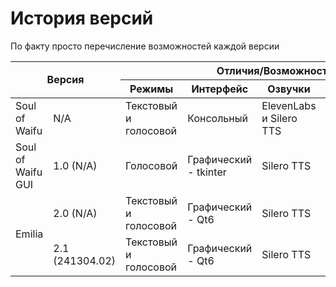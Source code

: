 # История версий

По факту просто перечисление возможностей каждой версии

<table>
  <thead>
    <tr>
      <th rowspan="2" colspan="2">Версия</th>
      <th colspan="5">Отличия/Возможности</th>
      <th rowspan="2"> Ссылка на релиз</th>
    </tr>
    <tr>
      <th>Режимы</th>
      <th>Интерфейс</th>
      <th>Озвучки</th>
      <th>Нейросети</th>
      <th>Язык</th>
    </tr>
  </thead>
  <tbody>
    <tr>
      <td>Soul of Waifu</td>
      <td >N/A</td>
      <td>Текстовый и голосовой</td>
      <td>Консольный</td>
      <td>ElevenLabs и Silero TTS</td>
      <td>Chatacter.AI</td>
      <td>RU/EN</td>
      <td>https://github.com/jofizcd/Soul-of-Waifu</td>
    </tr>
    <tr>
      <td>Soul of Waifu GUI</td>
      <td>1.0 (N/A)</td>
      <td>Голосовой</td>
      <td>Графический - tkinter</td>
      <td>Silero TTS</td>
      <td>Chatacter.AI</td>
      <td>RU</td>
      <td>https://github.com/Kajitsy/Emilia/releases/tag/1.0.0</td>
    </tr>
    <tr>
      <td rowspan="2">Emilia</td>
      <td>2.0 (N/A)</td>
      <td>Текстовый и голосовой</td>
      <td>Графический - Qt6</td>
      <td>Silero TTS</td>
      <td>Chatacter.AI</td>
      <td>RU</td>
      <td>https://github.com/Kajitsy/Emilia/releases/tag/240804</td>
    </tr>
    <tr>
      <td>2.1 (241304.02)</td>
      <td>Текстовый и голосовой</td>
      <td>Графический - Qt6</td>
      <td>Silero TTS</td>
      <td>Chatacter.AI и Gemini 1.5</td>
      <td>RU</td>
      <td>https://github.com/Kajitsy/Emilia/releases/tag/2.1.0</td>
    </tr>
  </tbody>
</table>

